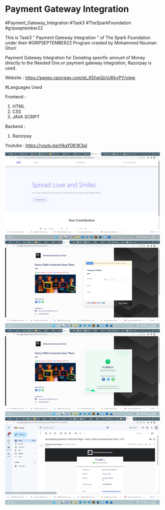 # Payment Gateway Integration
#Payment_Gateway_Integration #Task3 #TheSparkFoundation #gripseptember22

This is Task3 " Payment Gateway Integration " of The Spark Foundation under their #GRIPSEPTEMBER22 Program created by Mohammed Nouman Ghori

Payment Gateway Integration for Donating specific amount of Money directly to the Needed One.or payment gateway integration, Razorpay is used.

Website : https://pages.razorpay.com/pl_KEhqiQcVJKkyPY/view

#Languages Used

Frontend :

1. HTML
2. CSS
3. JAVA SCRIPT

Backend :

1. Razorpay 


Youtube :
https://youtu.be/HkaYDK1K3pI

![image](/Home.png)
![image](/Donate.png)
![image](/paid.png)
![image](/mail.png)




